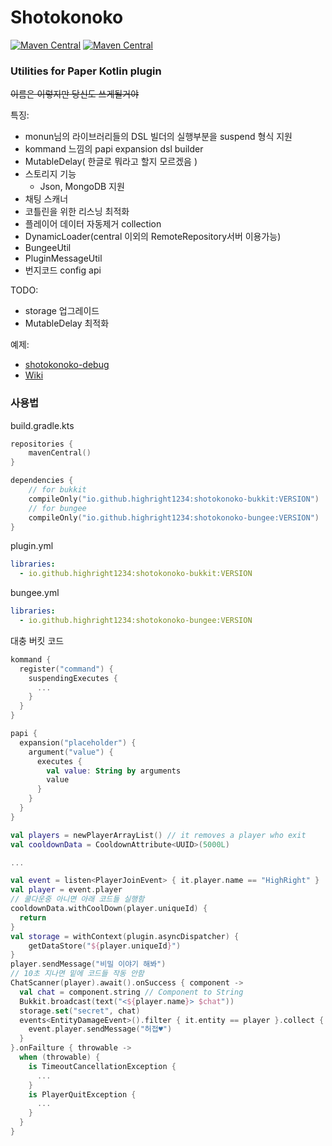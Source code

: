 # Shotokonoko

[![Maven Central](https://img.shields.io/maven-central/v/io.github.highright1234/shotokonoko-bukkit)](https://search.maven.org/artifact/io.github.highright1234/shotokonoko-bukkit)
[![Maven Central](https://img.shields.io/maven-central/v/io.github.highright1234/shotokonoko-bungee)](https://search.maven.org/artifact/io.github.highright1234/shotokonoko-bungee)

### Utilities for Paper Kotlin plugin

~~이름은 이렇지만 당신도 쓰게될거야~~

특징:
- monun님의 라이브러리들의 DSL 빌더의 실행부분을 suspend 형식 지원
- kommand 느낌의 papi expansion dsl builder
- MutableDelay( 한글로 뭐라고 할지 모르겠음 )
- 스토리지 기능  
  - Json, MongoDB 지원
- 채팅 스캐너
- 코틀린을 위한 리스닝 최적화
- 플레이어 데이터 자동제거 collection
- DynamicLoader(central 이외의 RemoteRepository서버 이용가능)
- BungeeUtil
- PluginMessageUtil
- 번지코드 config api

TODO:
- storage 업그레이드
- MutableDelay 최적화

예제:   
- [shotokonoko-debug](https://github.com/highright1234/shotokonoko/tree/main/shotokonoko-bukkit-debug/src/main/java/io/github/highright1234/shotokonokodebug)      
- [Wiki](https://github.com/highright1234/shotokonoko/wiki)

### 사용법
build.gradle.kts
```kts
repositories {
    mavenCentral()
}

dependencies {
    // for bukkit
    compileOnly("io.github.highright1234:shotokonoko-bukkit:VERSION")
    // for bungee
    compileOnly("io.github.highright1234:shotokonoko-bungee:VERSION")
}
```


plugin.yml
```yaml
libraries:
  - io.github.highright1234:shotokonoko-bukkit:VERSION
```

bungee.yml
```yaml
libraries:
  - io.github.highright1234:shotokonoko-bungee:VERSION
```





대충 버킷 코드
```kt
kommand {
  register("command") {
    suspendingExecutes {
      ...
    }
  }
}

papi {
  expansion("placeholder") {
    argument("value") {
      executes {
        val value: String by arguments
        value
      }
    }
  }
}

val players = newPlayerArrayList() // it removes a player who exit
val cooldownData = CooldownAttribute<UUID>(5000L)

...

val event = listen<PlayerJoinEvent> { it.player.name == "HighRight" }
val player = event.player
// 쿨다운중 아니면 아래 코드들 실행함
cooldownData.withCoolDown(player.uniqueId) {
  return
}
val storage = withContext(plugin.asyncDispatcher) {
    getDataStore("${player.uniqueId}")
}
player.sendMessage("비밀 이야기 해봐")
// 10초 지나면 밑에 코드들 작동 안함
ChatScanner(player).await().onSuccess { component ->
  val chat = component.string // Component to String
  Bukkit.broadcast(text("<${player.name}> $chat"))
  storage.set("secret", chat)
  events<EntityDamageEvent>().filter { it.entity == player }.collect {
    event.player.sendMessage("허접♥")    
  }
}.onFailture { throwable ->
  when (throwable) {
    is TimeoutCancellationException {
      ...
    }
    is PlayerQuitException {
      ...
    }
  }
}
```

